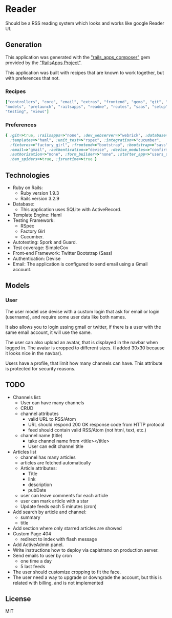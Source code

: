 # Reader #

Should be a RSS reading system which looks and works like google Reader UI.

## Generation ##

This application was generated with the ["rails_apps_composer"][1] gem provided
by the ["RailsApps Project"][2].

  [1]: https://github.com/RailsApps/rails_apps_composer   "rails_apps_composer"
  [2]: http://railsapps.github.com/                       "RailsApps Project"

This application was built with recipes that are known to work together, but
with preferences that not.

### Recipes ###

``` ruby
["controllers", "core", "email", "extras", "frontend", "gems", "git", "init",
"models", "prelaunch", "railsapps", "readme", "routes", "saas", "setup",
"testing", "views"]
```

### Preferences ###

``` ruby
{ :git=>true, :railsapps=>"none", :dev_webserver=>"webrick", :database=>"sqlite",
  :templates=>"haml", :unit_test=>"rspec", :integration=>"cucumber",
  :fixtures=>"factory_girl", :frontend=>"bootstrap", :bootstrap=>"sass",
  :email=>"gmail", :authentication=>"devise", :devise_modules=>"confirmable",
  :authorization=>"none", :form_builder=>"none", :starter_app=>"users_app",
  :ban_spiders=>true, :jsruntime=>true }
```

## Technologies ##

- Ruby on Rails:
  - Ruby version 1.9.3
  - Rails version 3.2.9
- Database:
  - This application uses SQLite with ActiveRecord.
- Template Engine: Haml
- Testing Framework:
  - RSpec
  - Factory Girl
  - Cucumber.
- Autotesting: Spork and Guard.
- Test coverage: SimpleCov
- Front-end Framework: Twitter Bootstrap (Sass)
- Authentication: Devise
- Email: The application is configured to send email using a Gmail account.

## Models ##

### User ###

The user model use devise with a custom login that ask for email or login
(username), and require some user data like both names.

It also allows you to login ussing gmail or twitter, if there is a user with the
same email account, it will use the same.

The user can also upload an avatar, that is displayed in the navbar when logged
in. The avatar is cropped to different sizes. (I added 30x30 because it looks
nice in the navbar).

Users have a profile, that limit how many channels can have. This attribute is
protected for security reasons.

## TODO ##

- Channels list:
  - User can have many channels
  - CRUD
  - channel attributes
    - valid URL to RSS/Atom
    - URL  should respond 200 OK response code from HTTP protocol
    - feed should contain valid RSS/Atom (not html, text, etc.)
  - channel name (title)
    - take channel name from \<title\>\</title\>
    - User can edit channel title
- Articles list
  - channel has many articles
  - articles are fetched automatically
  - Article attributes:
    - Title
    - link
    - description
    - pubDate
  - user can leave comments for each article
  - user can mark article with a star
  - Update feeds each 5 minutes (cron)
- Add search by article and channel:
  - summary
  - title
- Add section where only starred articles are showed
- Custom Page 404
  - redirect to index with flash message
- Add ActiveAdmin panel.
- Write instructions how to deploy via capistrano on production server.
- Send emails to user by cron
  - one time a day
  - 5 last feeds
- The user should customize cropping to fit the face.
- The user need a way to upgrade or downgrade the account, but this is related
  with billing, and is not implemented

## License ##

MIT

